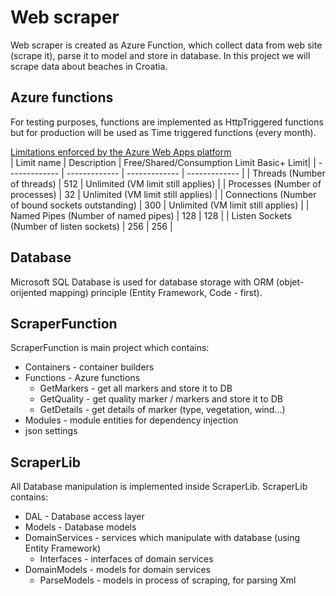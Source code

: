 # Web scraper 
Web scraper is created as Azure Function, which collect data from web site (scrape it), parse it to model and store in database. In this project we will scrape data about beaches in Croatia.  

## Azure functions  
For testing purposes, functions are implemented as HttpTriggered functions but for production will be used as Time triggered functions (every month).  

[Limitations enforced by the Azure Web Apps platform](https://github.com/projectkudu/kudu/wiki/Azure-Web-App-sandbox)  
| Limit name  | Description | Free/Shared/Consumption Limit	Basic+ Limit|
| ------------- | ------------- | ------------- | ------------- |
| Threads	(Number of threads) | 512 | Unlimited (VM limit still applies) |
| Processes	(Number of processes) | 32 | Unlimited (VM limit still applies) |
| Connections	(Number of bound sockets outstanding) | 300 | Unlimited (VM limit still applies) |
| Named Pipes	(Number of named pipes)	 | 128 | 128 |
| Listen Sockets	(Number of listen sockets) | 256 | 256 |

## Database  
Microsoft SQL Database is used for database storage with ORM (objet-orijented mapping) principle (Entity Framework, Code - first).  

## ScraperFunction
ScraperFunction is main project which contains:
 * Containers - container builders
 * Functions - Azure functions
   * GetMarkers - get all markers and store it to DB  
   * GetQuality - get quality marker / markers and store it to DB  
   * GetDetails - get details of marker (type, vegetation, wind...)  
 * Modules - module entities for dependency injection  
 * json settings  

## ScraperLib
All Database manipulation is implemented inside ScraperLib. ScraperLib contains:
  * DAL - Database access layer 
  * Models - Database models 
  * DomainServices - services which manipulate with database (using Entity Framework)  
    * Interfaces - interfaces of domain services 
  * DomainModels - models for domain services
    * ParseModels - models in process of scraping, for parsing Xml

